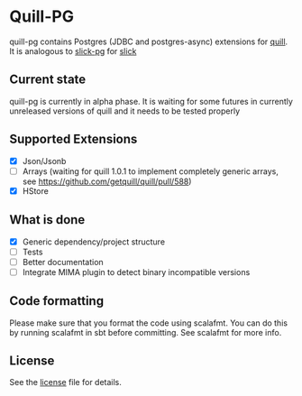 # Quill-PG

quill-pg contains Postgres (JDBC and postgres-async) extensions for [quill](https://github.com/getquill).
It is analogous to [slick-pg](https://github.com/tminglei/slick-pg) for [slick](https://github.com/slick/slick)

## Current state

quill-pg is currently in alpha phase. It is waiting for some futures in currently unreleased
versions of quill and it needs to be tested properly

## Supported Extensions

- [X] Json/Jsonb
- [ ] Arrays (waiting for quill 1.0.1 to implement completely generic arrays, see https://github.com/getquill/quill/pull/588)
- [X] HStore

## What is done

- [X] Generic dependency/project structure
- [ ] Tests
- [ ] Better documentation
- [ ] Integrate MIMA plugin to detect binary incompatible versions

## Code formatting

Please make sure that you format the code using scalafmt. You can do this by running scalafmt in sbt before committing.
See scalafmt for more info.

## License

See the [license](https://github.com/mdedetrich/quill-pg/blob/master/LICENSE.txt) file for details.
